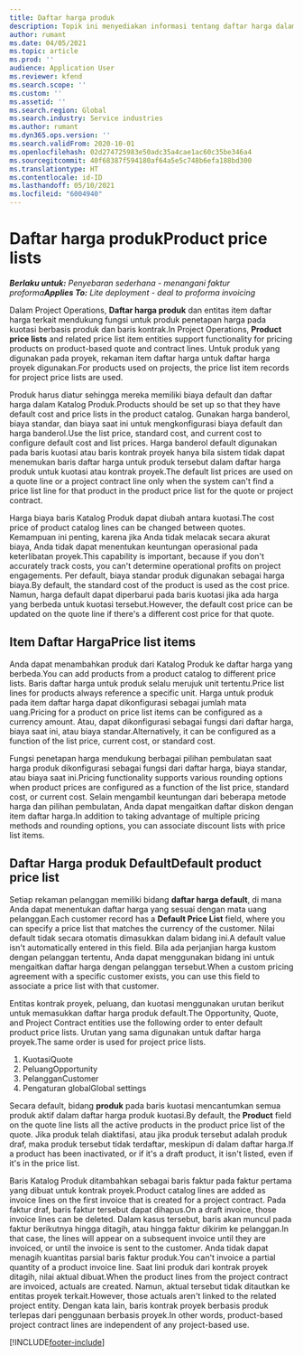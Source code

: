 ```yaml
---
title: Daftar harga produk
description: Topik ini menyediakan informasi tentang daftar harga dalam harga katalog yang digunakan untuk kuotasi dan kontrak proyek.
author: rumant
ms.date: 04/05/2021
ms.topic: article
ms.prod: ''
audience: Application User
ms.reviewer: kfend
ms.search.scope: ''
ms.custom: ''
ms.assetid: ''
ms.search.region: Global
ms.search.industry: Service industries
ms.author: rumant
ms.dyn365.ops.version: ''
ms.search.validFrom: 2020-10-01
ms.openlocfilehash: 02d274725983e50adc35a4cae1ac60c35be346a4
ms.sourcegitcommit: 40f68387f594180af64a5e5c748b6efa188bd300
ms.translationtype: HT
ms.contentlocale: id-ID
ms.lasthandoff: 05/10/2021
ms.locfileid: "6004940"
---
```

# <a name="product-price-lists"></a><span data-ttu-id="83d0f-103">Daftar harga produk</span><span class="sxs-lookup"><span data-stu-id="83d0f-103">Product price lists</span></span>

<span data-ttu-id="83d0f-104">_**Berlaku untuk:** Penyebaran sederhana - menangani faktur proforma_</span><span class="sxs-lookup"><span data-stu-id="83d0f-104">_**Applies To:** Lite deployment - deal to proforma invoicing_</span></span>

 <span data-ttu-id="83d0f-105">Dalam Project Operations, **Daftar harga produk** dan entitas item daftar harga terkait mendukung fungsi untuk produk penetapan harga pada kuotasi berbasis produk dan baris kontrak.</span><span class="sxs-lookup"><span data-stu-id="83d0f-105">In Project Operations, **Product price lists** and related price list item entities support functionality for pricing products on product-based quote and contract lines.</span></span> <span data-ttu-id="83d0f-106">Untuk produk yang digunakan pada proyek, rekaman item daftar harga untuk daftar harga proyek digunakan.</span><span class="sxs-lookup"><span data-stu-id="83d0f-106">For products used on projects, the price list item records for project price lists are used.</span></span> 

<span data-ttu-id="83d0f-107">Produk harus diatur sehingga mereka memiliki biaya default dan daftar harga dalam Katalog Produk.</span><span class="sxs-lookup"><span data-stu-id="83d0f-107">Products should be set up so that they have default cost and price lists in the product catalog.</span></span> <span data-ttu-id="83d0f-108">Gunakan harga banderol, biaya standar, dan biaya saat ini untuk mengkonfigurasi biaya default dan harga banderol.</span><span class="sxs-lookup"><span data-stu-id="83d0f-108">Use the list price, standard cost, and current cost to configure default cost and list prices.</span></span> <span data-ttu-id="83d0f-109">Harga banderol default digunakan pada baris kuotasi atau baris kontrak proyek hanya bila sistem tidak dapat menemukan baris daftar harga untuk produk tersebut dalam daftar harga produk untuk kuotasi atau kontrak proyek.</span><span class="sxs-lookup"><span data-stu-id="83d0f-109">The default list prices are used on a quote line or a project contract line only when the system can't find a price list line for that product in the product price list for the quote or project contract.</span></span>

<span data-ttu-id="83d0f-110">Harga biaya baris Katalog Produk dapat diubah antara kuotasi.</span><span class="sxs-lookup"><span data-stu-id="83d0f-110">The cost price of product catalog lines can be changed between quotes.</span></span> <span data-ttu-id="83d0f-111">Kemampuan ini penting, karena jika Anda tidak melacak secara akurat biaya, Anda tidak dapat menentukan keuntungan operasional pada keterlibatan proyek.</span><span class="sxs-lookup"><span data-stu-id="83d0f-111">This capability is important, because if you don't accurately track costs, you can't determine operational profits on project engagements.</span></span> <span data-ttu-id="83d0f-112">Per default, biaya standar produk digunakan sebagai harga biaya.</span><span class="sxs-lookup"><span data-stu-id="83d0f-112">By default, the standard cost of the product is used as the cost price.</span></span> <span data-ttu-id="83d0f-113">Namun, harga default dapat diperbarui pada baris kuotasi jika ada harga yang berbeda untuk kuotasi tersebut.</span><span class="sxs-lookup"><span data-stu-id="83d0f-113">However, the default cost price can be updated on the quote line if there's a different cost price for that quote.</span></span>

## <a name="price-list-items"></a><span data-ttu-id="83d0f-114">Item Daftar Harga</span><span class="sxs-lookup"><span data-stu-id="83d0f-114">Price list items</span></span>

<span data-ttu-id="83d0f-115">Anda dapat menambahkan produk dari Katalog Produk ke daftar harga yang berbeda.</span><span class="sxs-lookup"><span data-stu-id="83d0f-115">You can add products from a product catalog to different price lists.</span></span> <span data-ttu-id="83d0f-116">Baris daftar harga untuk produk selalu merujuk unit tertentu.</span><span class="sxs-lookup"><span data-stu-id="83d0f-116">Price list lines for products always reference a specific unit.</span></span> <span data-ttu-id="83d0f-117">Harga untuk produk pada item daftar harga dapat dikonfigurasi sebagai jumlah mata uang.</span><span class="sxs-lookup"><span data-stu-id="83d0f-117">Pricing for a product on price list items can be configured as a currency amount.</span></span> <span data-ttu-id="83d0f-118">Atau, dapat dikonfigurasi sebagai fungsi dari daftar harga, biaya saat ini, atau biaya standar.</span><span class="sxs-lookup"><span data-stu-id="83d0f-118">Alternatively, it can be configured as a function of the list price, current cost, or standard cost.</span></span>

<span data-ttu-id="83d0f-119">Fungsi penetapan harga mendukung berbagai pilihan pembulatan saat harga produk dikonfigurasi sebagai fungsi dari daftar harga, biaya standar, atau biaya saat ini.</span><span class="sxs-lookup"><span data-stu-id="83d0f-119">Pricing functionality supports various rounding options when product prices are configured as a function of the list price, standard cost, or current cost.</span></span> <span data-ttu-id="83d0f-120">Selain mengambil keuntungan dari beberapa metode harga dan pilihan pembulatan, Anda dapat mengaitkan daftar diskon dengan item daftar harga.</span><span class="sxs-lookup"><span data-stu-id="83d0f-120">In addition to taking advantage of multiple pricing methods and rounding options, you can associate discount lists with price list items.</span></span> 

 
## <a name="default-product-price-list"></a><span data-ttu-id="83d0f-121">Daftar Harga produk Default</span><span class="sxs-lookup"><span data-stu-id="83d0f-121">Default product price list</span></span>
<span data-ttu-id="83d0f-122">Setiap rekaman pelanggan memiliki bidang **daftar harga default**, di mana Anda dapat menentukan daftar harga yang sesuai dengan mata uang pelanggan.</span><span class="sxs-lookup"><span data-stu-id="83d0f-122">Each customer record has a **Default Price List** field, where you can specify a price list that matches the currency of the customer.</span></span> <span data-ttu-id="83d0f-123">Nilai default tidak secara otomatis dimasukkan dalam bidang ini.</span><span class="sxs-lookup"><span data-stu-id="83d0f-123">A default value isn't automatically entered in this field.</span></span> <span data-ttu-id="83d0f-124">Bila ada perjanjian harga kustom dengan pelanggan tertentu, Anda dapat menggunakan bidang ini untuk mengaitkan daftar harga dengan pelanggan tersebut.</span><span class="sxs-lookup"><span data-stu-id="83d0f-124">When a custom pricing agreement with a specific customer exists, you can use this field to associate a price list with that customer.</span></span>

<span data-ttu-id="83d0f-125">Entitas kontrak proyek, peluang, dan kuotasi menggunakan urutan berikut untuk memasukkan daftar harga produk default.</span><span class="sxs-lookup"><span data-stu-id="83d0f-125">The Opportunity, Quote, and Project Contract entities use the following order to enter default product price lists.</span></span> <span data-ttu-id="83d0f-126">Urutan yang sama digunakan untuk daftar harga proyek.</span><span class="sxs-lookup"><span data-stu-id="83d0f-126">The same order is used for project price lists.</span></span>

1.  <span data-ttu-id="83d0f-127">Kuotasi</span><span class="sxs-lookup"><span data-stu-id="83d0f-127">Quote</span></span>
2.  <span data-ttu-id="83d0f-128">Peluang</span><span class="sxs-lookup"><span data-stu-id="83d0f-128">Opportunity</span></span>
3.  <span data-ttu-id="83d0f-129">Pelanggan</span><span class="sxs-lookup"><span data-stu-id="83d0f-129">Customer</span></span>
4.  <span data-ttu-id="83d0f-130">Pengaturan global</span><span class="sxs-lookup"><span data-stu-id="83d0f-130">Global settings</span></span> 

<span data-ttu-id="83d0f-131">Secara default, bidang **produk** pada baris kuotasi mencantumkan semua produk aktif dalam daftar harga produk kuotasi.</span><span class="sxs-lookup"><span data-stu-id="83d0f-131">By default, the **Product** field on the quote line lists all the active products in the product price list of the quote.</span></span> <span data-ttu-id="83d0f-132">Jika produk telah diaktifasi, atau jika produk tersebut adalah produk draf, maka produk tersebut tidak terdaftar, meskipun di dalam daftar harga.</span><span class="sxs-lookup"><span data-stu-id="83d0f-132">If a product has been inactivated, or if it's a draft product, it isn't listed, even if it's in the price list.</span></span> 

<span data-ttu-id="83d0f-133">Baris Katalog Produk ditambahkan sebagai baris faktur pada faktur pertama yang dibuat untuk kontrak proyek.</span><span class="sxs-lookup"><span data-stu-id="83d0f-133">Product catalog lines are added as invoice lines on the first invoice that is created for a project contract.</span></span> <span data-ttu-id="83d0f-134">Pada faktur draf, baris faktur tersebut dapat dihapus.</span><span class="sxs-lookup"><span data-stu-id="83d0f-134">On a draft invoice, those invoice lines can be deleted.</span></span> <span data-ttu-id="83d0f-135">Dalam kasus tersebut, baris akan muncul pada faktur berikutnya hingga ditagih, atau hingga faktur dikirim ke pelanggan.</span><span class="sxs-lookup"><span data-stu-id="83d0f-135">In that case, the lines will appear on a subsequent invoice until they are invoiced, or until the invoice is sent to the customer.</span></span> <span data-ttu-id="83d0f-136">Anda tidak dapat menagih kuantitas parsial baris faktur produk.</span><span class="sxs-lookup"><span data-stu-id="83d0f-136">You can't invoice a partial quantity of a product invoice line.</span></span> <span data-ttu-id="83d0f-137">Saat lini produk dari kontrak proyek ditagih, nilai aktual dibuat.</span><span class="sxs-lookup"><span data-stu-id="83d0f-137">When the product lines from the project contract are invoiced, actuals are created.</span></span> <span data-ttu-id="83d0f-138">Namun, aktual tersebut tidak ditautkan ke entitas proyek terkait.</span><span class="sxs-lookup"><span data-stu-id="83d0f-138">However, those actuals aren't linked to the related project entity.</span></span> <span data-ttu-id="83d0f-139">Dengan kata lain, baris kontrak proyek berbasis produk terlepas dari penggunaan berbasis proyek.</span><span class="sxs-lookup"><span data-stu-id="83d0f-139">In other words, product-based project contract lines are independent of any project-based use.</span></span> 


[!INCLUDE[footer-include](../includes/footer-banner.md)]

